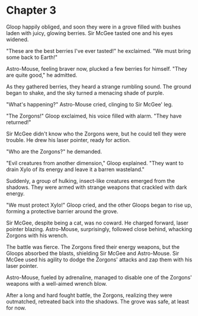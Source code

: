 # Chapter 3

Gloop happily obliged, and soon they were in a grove filled with bushes laden with juicy, glowing berries. Sir McGee tasted one and his eyes widened.

"These are the best berries I've ever tasted!" he exclaimed. "We must bring some back to Earth!"

Astro-Mouse, feeling braver now, plucked a few berries for himself. "They are quite good," he admitted.

As they gathered berries, they heard a strange rumbling sound. The ground began to shake, and the sky turned a menacing shade of purple.

"What's happening?" Astro-Mouse cried, clinging to Sir McGee' leg.

"The Zorgons!" Gloop exclaimed, his voice filled with alarm. "They have returned!"

Sir McGee didn't know who the Zorgons were, but he could tell they were trouble. He drew his laser pointer, ready for action.

"Who are the Zorgons?" he demanded.

"Evil creatures from another dimension," Gloop explained. "They want to drain Xylo of its energy and leave it a barren wasteland."

Suddenly, a group of hulking, insect-like creatures emerged from the shadows. They were armed with strange weapons that crackled with dark energy.

"We must protect Xylo!" Gloop cried, and the other Gloops began to rise up, forming a protective barrier around the grove.

Sir McGee, despite being a cat, was no coward. He charged forward, laser pointer blazing. Astro-Mouse, surprisingly, followed close behind, whacking Zorgons with his wrench.

The battle was fierce. The Zorgons fired their energy weapons, but the Gloops absorbed the blasts, shielding Sir McGee and Astro-Mouse. Sir McGee used his agility to dodge the Zorgons' attacks and zap them with his laser pointer.

Astro-Mouse, fueled by adrenaline, managed to disable one of the Zorgons' weapons with a well-aimed wrench blow.

After a long and hard fought battle, the Zorgons, realizing they were outmatched, retreated back into the shadows. The grove was safe, at least for now.

